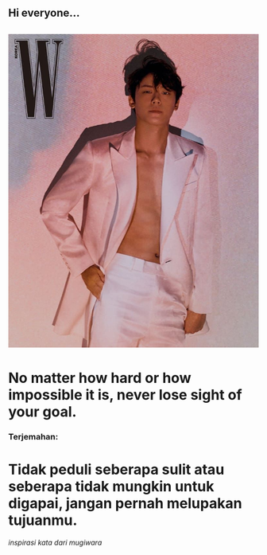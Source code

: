 <h2> Hi everyone...<h2>

![Foto](/dohyun2.jpg "Pacar saya")


  <h1>No matter how hard or how impossible it is, never lose sight of your goal.</h1>
  <h3>Terjemahan:</h3>
  <h1>Tidak peduli seberapa sulit atau seberapa tidak mungkin untuk digapai, jangan pernah melupakan tujuanmu.</h1>
  
 <i>inspirasi kata dari mugiwara</i>

<!--
**NadilaZoroLuffy/NadilaZoroLuffy** is a ✨ _special_ ✨ repository because its `README.md` (this file) appears on your GitHub profile.

Here are some ideas to get you started:

- 🔭 I’m currently working on ...
- 🌱 I’m currently learning ...
- 👯 I’m looking to collaborate on ...
- 🤔 I’m looking for help with ...
- 💬 Ask me about ...
- 📫 How to reach me: ...
- 😄 Pronouns: ...
- ⚡ Fun fact: ...
-->
